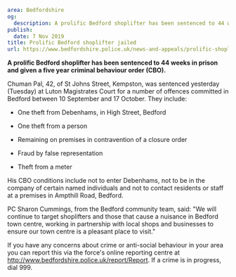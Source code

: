 ```yaml
area: Bedfordshire
og:
  description: A prolific Bedford shoplifter has been sentenced to 44 weeks in prison and given a five year criminal behaviour order (CBO).
publish:
  date: 7 Nov 2019
title: Prolific Bedford shoplifter jailed
url: https://www.bedfordshire.police.uk/news-and-appeals/prolific-shoplifter-jailed-nov19
```

**A prolific Bedford shoplifter has been sentenced to 44 weeks in prison and given a five year criminal behaviour order (CBO).**

Chuman Pal, 42, of St Johns Street, Kempston, was sentenced yesterday (Tuesday) at Luton Magistrates Court for a number of offences committed in Bedford between 10 September and 17 October. They include:

* One theft from Debenhams, in High Street, Bedford

* One theft from a person

* Remaining on premises in contravention of a closure order

* Fraud by false representation

* Theft from a meter

His CBO conditions include not to enter Debenhams, not to be in the company of certain named individuals and not to contact residents or staff at a premises in Ampthill Road, Bedford.

PC Sharon Cummings, from the Bedford community team, said: "We will continue to target shoplifters and those that cause a nuisance in Bedford town centre, working in partnership with local shops and businesses to ensure our town centre is a pleasant place to visit."

If you have any concerns about crime or anti-social behaviour in your area you can report this via the force's online reporting centre at http://www.bedfordshire.police.uk/report/Report. If a crime is in progress, dial 999.
